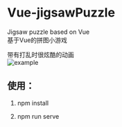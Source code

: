 # Vue-jigsawPuzzle

Jigsaw puzzle based on Vue  
基于Vue的拼图小游戏  
  
带有打乱时很炫酷的动画  
![example](https://github.com/usecodelee/Vue-jigsawPuzzle/blob/master/img/20190325.gif)

## 使用：

1. npm install

2. npm run serve